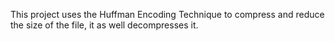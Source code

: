 This project uses the Huffman Encoding Technique to compress and reduce the size of the file, it as well decompresses it. 
